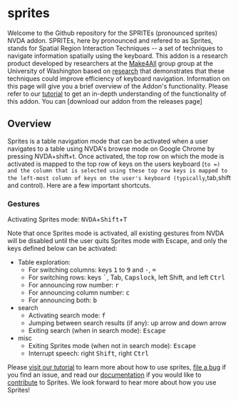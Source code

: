# sprites
Welcome to the Github repository for the SPRITEs (pronounced sprites) NVDA addon. SPRITEs, here by pronounced and refered to as Sprites, stands for Spatial Region Interaction Techniques -- a set of techniques to navigate information spatially using the keyboard. This addon is a research product developed by researchers at the [Make4All](https://make4all.org/) group group at the University of Washington based on [research](https://make4all.org/portfolio/nonvisual-interaction-techniques-at-the-keyboard-surface/) that demonstrates that these techniques could improve efficiency of keyboard navigation. Information on this page will give you a brief overview of the Addon's functionality. Please refer to our [tutorial](https://make4all.github.io/sprites/tutorial/tutorial.html) to get an in-depth understanding of the functionality of this addon. You can [download our addon from the releases page]

## Overview

Sprites is a table navigation mode that can be activated when a user navigates to a table using NVDA's browse mode on Google Chrome by pressing NVDA+shift+t. Once activated, the top row on which the mode is activated is mapped to the top row of keys on the users keyboard (` to =) and the column that is selected using these top row keys is mapped to the left-most column of keys on the user's keyboard (typically `,tab,shift and control). Here are a few important shortcuts.

### Gestures

Activating Sprites mode: <kbd>NVDA</kbd>+<kbd>Shift</kbd>+<kbd>T</kbd>

Note that once Sprites mode is activated, all existing gestures from NVDA will be disabled until the user quits Sprites mode with Escape, and only the keys defined below can be activated:

* Table exploration:
    * For switching columns: keys <kbd>1</kbd> to <kbd>9</kbd> and <kbd>-</kbd>, <kbd>=</kbd>
    * For switching rows: keys <kbd>`</kbd>, <kdb>Tab</kbd>, <kbd>Capslock</kbd>, left <kdb>Shift</kbd>, and left <kbd>Ctrl</kbd> 
    * For announcing row number: <kbd>r</kbd>
    * For announcing column number: <kbd>c</kbd>
    * For announcing both: <kbd>b</kbd>
* search
    * Activating search mode: <kbd>f</kbd>
    * Jumping between search results (if any): up arrow and down arrow
    * Exiting search (when in search mode): <kbd>Escape</kbd>
* misc
    * Exiting Sprites mode (when not in search mode): <kbd>Escape</kbd>
    * Interrupt speech: right <kbd>Shift</kbd>, right <kbd>Ctrl</kbd>

Please [visit our tutorial](https://make4all.github.io/sprites/tutorial/tutorial.html) to learn more about how to use sprites, [file a bug](https://github.com/make4all/sprites/issues) if you find an issue, and read our [documentation](https://github.com/make4all/sprites/wiki/internals) if you would like to [contribute](https://github.com/make4all/sprites/wiki/contributing) to Sprites. We look forward to hear more about how you use Sprites!
